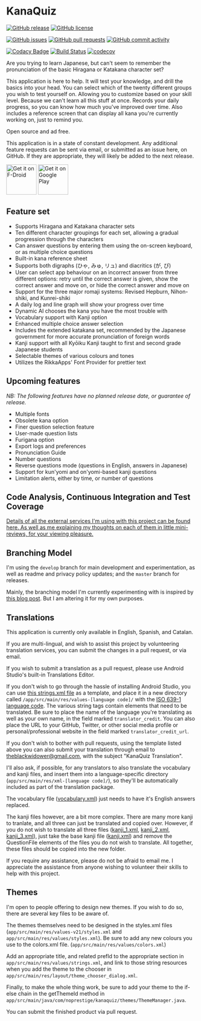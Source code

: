 # KanaQuiz

[![GitHub release](https://img.shields.io/github/release/theblackwidower/KanaQuiz.svg)](https://github.com/theblackwidower/KanaQuiz/releases/)
[![GitHub license](https://img.shields.io/github/license/theblackwidower/KanaQuiz.svg)](LICENSE)

[![GitHub issues](https://img.shields.io/github/issues/theblackwidower/KanaQuiz.svg)](https://github.com/theblackwidower/KanaQuiz/issues/)
[![GitHub pull requests](https://img.shields.io/github/issues-pr/theblackwidower/KanaQuiz.svg)](https://github.com/theblackwidower/KanaQuiz/pulls/)
[![GitHub commit activity](https://img.shields.io/github/commit-activity/4w/theblackwidower/KanaQuiz.svg)](https://github.com/theblackwidower/KanaQuiz/graphs/commit-activity)

[![Codacy Badge](https://api.codacy.com/project/badge/Grade/b0af5712d54745ada2893d82c55a680b)](https://www.codacy.com/app/theblackwidower/KanaQuiz?utm_source=github.com&amp;utm_medium=referral&amp;utm_content=theblackwidower/KanaQuiz&amp;utm_campaign=Badge_Grade)
[![Build Status](https://semaphoreci.com/api/v1/theblackwidower/kanaquiz/branches/master/shields_badge.svg)](https://semaphoreci.com/theblackwidower/kanaquiz)
[![codecov](https://codecov.io/gh/theblackwidower/KanaQuiz/branch/master/graph/badge.svg)](https://codecov.io/gh/theblackwidower/KanaQuiz)

Are you trying to learn Japanese, but can't seem to remember the pronunciation of the basic Hiragana or Katakana character set?

This application is here to help. It will test your knowledge, and drill the basics into your head. You can select which of the twenty different groups you wish to test yourself on. Allowing you to customize based on your skill level. Because we can't learn all this stuff at once. Records your daily progress, so you can know how much you've improved over time. Also includes a reference screen that can display all kana you're currently working on, just to remind you. 

Open source and ad free.

This application is in a state of constant development. Any additional feature requests can be sent via email, or submitted as an issue here, on GitHub. If they are appropriate, they will likely be added to the next release.

[<img src="https://f-droid.org/badge/get-it-on.png"
     alt="Get it on F-Droid"
     height="80">](https://f-droid.org/packages/com.noprestige.kanaquiz/)
[<img src="https://play.google.com/intl/en_us/badges/images/generic/en-play-badge.png"
     alt="Get it on Google Play"
     height="80">](https://play.google.com/store/apps/details?id=com.noprestige.kanaquiz)

## Feature set

  * Supports Hiragana and Katakana character sets
  * Ten different character groupings for each set, allowing a gradual progression through the characters
  * Can answer questions by entering them using the on-screen keyboard, or as multiple choice questions
  * Built-in kana reference sheet
  * Supports both digraphs (ひゃ, みゅ, リュ) and diacritics (が, ぴ)
  * User can select app behaviour on an incorrect answer from three different options: retry until the correct answer is given, show the correct answer and move on, or hide the correct answer and move on
  * Support for the three major romaji systems: Revised Hepburn, Nihon-shiki, and Kunrei-shiki
  * A daily log and line graph will show your progress over time
  * Dynamic AI chooses the kana you have the most trouble with
  * Vocabulary support with Kanji option
  * Enhanced multiple choice answer selection
  * Includes the extended katakana set, recommended by the Japanese government for more accurate pronunciation of foreign words
  * Kanji support with all Kyōiku Kanji taught to first and second grade Japanese students
  * Selectable themes of various colours and tones
  * Utilizes the RikkaApps' Font Provider for prettier text

## Upcoming features

_NB: The following features have no planned release date, or guarantee of release._

  * Multiple fonts
  * Obsolete kana option
  * Finer question selection feature
  * User-made question lists
  * Furigana option
  * Export logs and preferences
  * Pronunciation Guide
  * Number questions
  * Reverse questions mode (questions in English, answers in Japanese)
  * Support for kun'yomi and on'yomi-based kanji questions
  * Limitation alerts, either by time, or number of questions

## Code Analysis, Continuous Integration and Test Coverage

[Details of all the external services I'm using with this project can be found here. As well as me explaining my thoughts on each of them in little mini-reviews, for your viewing pleasure.](CIServices.md)

## Branching Model

I'm using the `develop` branch for main development and experimentation, as well as readme and privacy policy updates; and the `master` branch for releases.

Mainly, the branching model I'm currently experimenting with is inspired by [this blog post](https://nvie.com/posts/a-successful-git-branching-model/). But I am altering it for my own purposes.

## Translations

This application is currently only available in English, Spanish, and Catalan.

If you are multi-lingual, and wish to assist this project by volunteering translation services, you can submit the changes in a pull request, or via email.

If you wish to submit a translation as a pull request, please use Android Studio's built-in Translations Editor. 

If you don't wish to go through the hassle of installing Android Studio, you can use [this strings.xml file](https://gist.github.com/theblackwidower/206876858d2bc5a81f9014267750d8fd) as a template, and place it in a new directory called `/app/src/main/res/values-[language code]/` with the [ISO 639-1 language code](https://en.wikipedia.org/wiki/List_of_ISO_639-1_codes). The various string tags contain elements that need to be translated. Be sure to place the name of the language you're translating as well as your own name, in the field marked `translator_credit`. You can also place the URL to your GitHub, Twitter, or other social media profile or personal/professional website in the field marked `translator_credit_url`.

If you don't wish to bother with pull requests, using the template listed above you can also submit your translation through email to [theblackwidower@gmail.com](mailto:theblackwidower@gmail.com?subject=KanaQuiz%20Translation), with the subject "KanaQuiz Translation".

I'll also ask, if possible, for any translators to also translate the vocabulary and kanji files, and insert them into a language-specific directory (`app/src/main/res/xml-[language code]/`), so they'll be automatically included as part of the translation package.

The vocabulary file ([vocabulary.xml](app/src/main/res/xml/vocabulary.xml)) just needs to have it's English answers replaced.

The kanji files however, are a bit more complex. There are many more kanji to tranlate, and all three can just be translated and copied over. However, if you do not wish to translate all three files ([kanji_1.xml](app/src/main/res/xml/kanji_1.xml), [kanji_2.xml](app/src/main/res/xml/kanji_2.xml), [kanji_3.xml](app/src/main/res/xml/kanji_3.xml)), just take the base kanji file ([kanji.xml](app/src/main/res/xml/kanji.xml)) and remove the QuestionFile elements of the files you do not wish to translate. All together, these files should be copied into the new folder.

If you require any assistance, please do not be afraid to email me. I appreciate the assistance from anyone wishing to volunteer their skills to help with this project.

## Themes

I'm open to people offering to design new themes. If you wish to do so, there are several key files to be aware of.

The themes themselves need to be designed in the styles.xml files (`app/src/main/res/values-v21/styles.xml` and `app/src/main/res/values/styles.xml`). Be sure to add any new colours you use to the colors.xml file. (`app/src/main/res/values/colors.xml`)

Add an appropriate title, and related prefId to the appropriate section in `app/src/main/res/values/strings.xml`, and link to those string resources when you add the theme to the chooser in `app/src/main/res/layout/theme_chooser_dialog.xml`.

Finally, to make the whole thing work, be sure to add your theme to the if-else chain in the getThemeId method in `app/src/main/java/com/noprestige/kanaquiz/themes/ThemeManager.java`.

You can submit the finished product via pull request.
